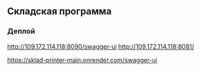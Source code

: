 ## Складская программа

### Деплой
http://109.172.114.118:8090/swagger-ui
http://109.172.114.118:8081/

https://sklad-printer-main.onrender.com/swagger-ui